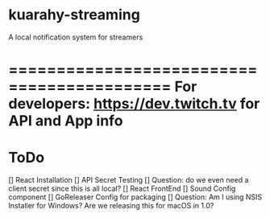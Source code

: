 # kuarahy-streaming
A local notification system for streamers

===========================================
For developers:
https://dev.twitch.tv for API and App info
===========================================

# ToDo

[] React Installation
[] API Secret Testing
[] Question: do we even need a client secret since this is all local?
[] React FrontEnd
[] Sound Config component
[] GoReleaser Config for packaging
[] Question: Am I using NSIS Installer for Windows? Are we releasing this for macOS in 1.0?

